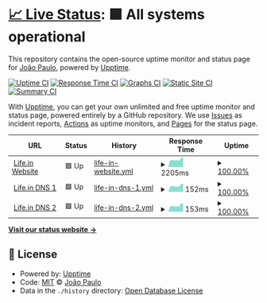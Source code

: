 # [📈 Live Status](https://dasilvaj4.github.io/uptime): <!--live status--> **🟩 All systems operational**

This repository contains the open-source uptime monitor and status page for [João Paulo](https://dasilvaj4.github.io/uptime), powered by [Upptime](https://github.com/upptime/upptime).

[![Uptime CI](https://github.com/dasilvaj4/uptime/workflows/Uptime%20CI/badge.svg)](https://github.com/dasilvaj4/uptime/actions?query=workflow%3A%22Uptime+CI%22)
[![Response Time CI](https://github.com/dasilvaj4/uptime/workflows/Response%20Time%20CI/badge.svg)](https://github.com/dasilvaj4/uptime/actions?query=workflow%3A%22Response+Time+CI%22)
[![Graphs CI](https://github.com/dasilvaj4/uptime/workflows/Graphs%20CI/badge.svg)](https://github.com/dasilvaj4/uptime/actions?query=workflow%3A%22Graphs+CI%22)
[![Static Site CI](https://github.com/dasilvaj4/uptime/workflows/Static%20Site%20CI/badge.svg)](https://github.com/dasilvaj4/uptime/actions?query=workflow%3A%22Static+Site+CI%22)
[![Summary CI](https://github.com/dasilvaj4/uptime/workflows/Summary%20CI/badge.svg)](https://github.com/dasilvaj4/uptime/actions?query=workflow%3A%22Summary+CI%22)

With [Upptime](https://upptime.js.org), you can get your own unlimited and free uptime monitor and status page, powered entirely by a GitHub repository. We use [Issues](https://github.com/dasilvaj4/uptime/issues) as incident reports, [Actions](https://github.com/dasilvaj4/uptime/actions) as uptime monitors, and [Pages](https://dasilvaj4.github.io/uptime) for the status page.

<!--start: status pages-->
<!-- This summary is generated by Upptime (https://github.com/upptime/upptime) -->
<!-- Do not edit this manually, your changes will be overwritten -->
<!-- prettier-ignore -->
| URL | Status | History | Response Time | Uptime |
| --- | ------ | ------- | ------------- | ------ |
| <img alt="" src="https://icons.duckduckgo.com/ip3/www.lifein.com.br.ico" height="13"> [Life.in Website](https://www.lifein.com.br) | 🟩 Up | [life-in-website.yml](https://github.com/dasilvaj4/uptime/commits/HEAD/history/life-in-website.yml) | <details><summary><img alt="Response time graph" src="./graphs/life-in-website/response-time-week.png" height="20"> 2205ms</summary><br><a href="https://dasilvaj4.github.io/uptime/history/life-in-website"><img alt="Response time 2362" src="https://img.shields.io/endpoint?url=https%3A%2F%2Fraw.githubusercontent.com%2Fdasilvaj4%2Fuptime%2FHEAD%2Fapi%2Flife-in-website%2Fresponse-time.json"></a><br><a href="https://dasilvaj4.github.io/uptime/history/life-in-website"><img alt="24-hour response time 2879" src="https://img.shields.io/endpoint?url=https%3A%2F%2Fraw.githubusercontent.com%2Fdasilvaj4%2Fuptime%2FHEAD%2Fapi%2Flife-in-website%2Fresponse-time-day.json"></a><br><a href="https://dasilvaj4.github.io/uptime/history/life-in-website"><img alt="7-day response time 2205" src="https://img.shields.io/endpoint?url=https%3A%2F%2Fraw.githubusercontent.com%2Fdasilvaj4%2Fuptime%2FHEAD%2Fapi%2Flife-in-website%2Fresponse-time-week.json"></a><br><a href="https://dasilvaj4.github.io/uptime/history/life-in-website"><img alt="30-day response time 2381" src="https://img.shields.io/endpoint?url=https%3A%2F%2Fraw.githubusercontent.com%2Fdasilvaj4%2Fuptime%2FHEAD%2Fapi%2Flife-in-website%2Fresponse-time-month.json"></a><br><a href="https://dasilvaj4.github.io/uptime/history/life-in-website"><img alt="1-year response time 2360" src="https://img.shields.io/endpoint?url=https%3A%2F%2Fraw.githubusercontent.com%2Fdasilvaj4%2Fuptime%2FHEAD%2Fapi%2Flife-in-website%2Fresponse-time-year.json"></a></details> | <details><summary><a href="https://dasilvaj4.github.io/uptime/history/life-in-website">100.00%</a></summary><a href="https://dasilvaj4.github.io/uptime/history/life-in-website"><img alt="All-time uptime 99.87%" src="https://img.shields.io/endpoint?url=https%3A%2F%2Fraw.githubusercontent.com%2Fdasilvaj4%2Fuptime%2FHEAD%2Fapi%2Flife-in-website%2Fuptime.json"></a><br><a href="https://dasilvaj4.github.io/uptime/history/life-in-website"><img alt="24-hour uptime 100.00%" src="https://img.shields.io/endpoint?url=https%3A%2F%2Fraw.githubusercontent.com%2Fdasilvaj4%2Fuptime%2FHEAD%2Fapi%2Flife-in-website%2Fuptime-day.json"></a><br><a href="https://dasilvaj4.github.io/uptime/history/life-in-website"><img alt="7-day uptime 100.00%" src="https://img.shields.io/endpoint?url=https%3A%2F%2Fraw.githubusercontent.com%2Fdasilvaj4%2Fuptime%2FHEAD%2Fapi%2Flife-in-website%2Fuptime-week.json"></a><br><a href="https://dasilvaj4.github.io/uptime/history/life-in-website"><img alt="30-day uptime 100.00%" src="https://img.shields.io/endpoint?url=https%3A%2F%2Fraw.githubusercontent.com%2Fdasilvaj4%2Fuptime%2FHEAD%2Fapi%2Flife-in-website%2Fuptime-month.json"></a><br><a href="https://dasilvaj4.github.io/uptime/history/life-in-website"><img alt="1-year uptime 99.96%" src="https://img.shields.io/endpoint?url=https%3A%2F%2Fraw.githubusercontent.com%2Fdasilvaj4%2Fuptime%2FHEAD%2Fapi%2Flife-in-website%2Fuptime-year.json"></a></details>
| <img alt="" src="https://icons.duckduckgo.com/ip3/null.ico" height="13"> [Life.in DNS 1](186.233.172.1) | 🟩 Up | [life-in-dns-1.yml](https://github.com/dasilvaj4/uptime/commits/HEAD/history/life-in-dns-1.yml) | <details><summary><img alt="Response time graph" src="./graphs/life-in-dns-1/response-time-week.png" height="20"> 152ms</summary><br><a href="https://dasilvaj4.github.io/uptime/history/life-in-dns-1"><img alt="Response time 168" src="https://img.shields.io/endpoint?url=https%3A%2F%2Fraw.githubusercontent.com%2Fdasilvaj4%2Fuptime%2FHEAD%2Fapi%2Flife-in-dns-1%2Fresponse-time.json"></a><br><a href="https://dasilvaj4.github.io/uptime/history/life-in-dns-1"><img alt="24-hour response time 201" src="https://img.shields.io/endpoint?url=https%3A%2F%2Fraw.githubusercontent.com%2Fdasilvaj4%2Fuptime%2FHEAD%2Fapi%2Flife-in-dns-1%2Fresponse-time-day.json"></a><br><a href="https://dasilvaj4.github.io/uptime/history/life-in-dns-1"><img alt="7-day response time 152" src="https://img.shields.io/endpoint?url=https%3A%2F%2Fraw.githubusercontent.com%2Fdasilvaj4%2Fuptime%2FHEAD%2Fapi%2Flife-in-dns-1%2Fresponse-time-week.json"></a><br><a href="https://dasilvaj4.github.io/uptime/history/life-in-dns-1"><img alt="30-day response time 162" src="https://img.shields.io/endpoint?url=https%3A%2F%2Fraw.githubusercontent.com%2Fdasilvaj4%2Fuptime%2FHEAD%2Fapi%2Flife-in-dns-1%2Fresponse-time-month.json"></a><br><a href="https://dasilvaj4.github.io/uptime/history/life-in-dns-1"><img alt="1-year response time 165" src="https://img.shields.io/endpoint?url=https%3A%2F%2Fraw.githubusercontent.com%2Fdasilvaj4%2Fuptime%2FHEAD%2Fapi%2Flife-in-dns-1%2Fresponse-time-year.json"></a></details> | <details><summary><a href="https://dasilvaj4.github.io/uptime/history/life-in-dns-1">100.00%</a></summary><a href="https://dasilvaj4.github.io/uptime/history/life-in-dns-1"><img alt="All-time uptime 99.65%" src="https://img.shields.io/endpoint?url=https%3A%2F%2Fraw.githubusercontent.com%2Fdasilvaj4%2Fuptime%2FHEAD%2Fapi%2Flife-in-dns-1%2Fuptime.json"></a><br><a href="https://dasilvaj4.github.io/uptime/history/life-in-dns-1"><img alt="24-hour uptime 100.00%" src="https://img.shields.io/endpoint?url=https%3A%2F%2Fraw.githubusercontent.com%2Fdasilvaj4%2Fuptime%2FHEAD%2Fapi%2Flife-in-dns-1%2Fuptime-day.json"></a><br><a href="https://dasilvaj4.github.io/uptime/history/life-in-dns-1"><img alt="7-day uptime 100.00%" src="https://img.shields.io/endpoint?url=https%3A%2F%2Fraw.githubusercontent.com%2Fdasilvaj4%2Fuptime%2FHEAD%2Fapi%2Flife-in-dns-1%2Fuptime-week.json"></a><br><a href="https://dasilvaj4.github.io/uptime/history/life-in-dns-1"><img alt="30-day uptime 100.00%" src="https://img.shields.io/endpoint?url=https%3A%2F%2Fraw.githubusercontent.com%2Fdasilvaj4%2Fuptime%2FHEAD%2Fapi%2Flife-in-dns-1%2Fuptime-month.json"></a><br><a href="https://dasilvaj4.github.io/uptime/history/life-in-dns-1"><img alt="1-year uptime 99.45%" src="https://img.shields.io/endpoint?url=https%3A%2F%2Fraw.githubusercontent.com%2Fdasilvaj4%2Fuptime%2FHEAD%2Fapi%2Flife-in-dns-1%2Fuptime-year.json"></a></details>
| <img alt="" src="https://icons.duckduckgo.com/ip3/null.ico" height="13"> [Life.in DNS 2](186.233.175.1) | 🟩 Up | [life-in-dns-2.yml](https://github.com/dasilvaj4/uptime/commits/HEAD/history/life-in-dns-2.yml) | <details><summary><img alt="Response time graph" src="./graphs/life-in-dns-2/response-time-week.png" height="20"> 153ms</summary><br><a href="https://dasilvaj4.github.io/uptime/history/life-in-dns-2"><img alt="Response time 167" src="https://img.shields.io/endpoint?url=https%3A%2F%2Fraw.githubusercontent.com%2Fdasilvaj4%2Fuptime%2FHEAD%2Fapi%2Flife-in-dns-2%2Fresponse-time.json"></a><br><a href="https://dasilvaj4.github.io/uptime/history/life-in-dns-2"><img alt="24-hour response time 204" src="https://img.shields.io/endpoint?url=https%3A%2F%2Fraw.githubusercontent.com%2Fdasilvaj4%2Fuptime%2FHEAD%2Fapi%2Flife-in-dns-2%2Fresponse-time-day.json"></a><br><a href="https://dasilvaj4.github.io/uptime/history/life-in-dns-2"><img alt="7-day response time 153" src="https://img.shields.io/endpoint?url=https%3A%2F%2Fraw.githubusercontent.com%2Fdasilvaj4%2Fuptime%2FHEAD%2Fapi%2Flife-in-dns-2%2Fresponse-time-week.json"></a><br><a href="https://dasilvaj4.github.io/uptime/history/life-in-dns-2"><img alt="30-day response time 162" src="https://img.shields.io/endpoint?url=https%3A%2F%2Fraw.githubusercontent.com%2Fdasilvaj4%2Fuptime%2FHEAD%2Fapi%2Flife-in-dns-2%2Fresponse-time-month.json"></a><br><a href="https://dasilvaj4.github.io/uptime/history/life-in-dns-2"><img alt="1-year response time 164" src="https://img.shields.io/endpoint?url=https%3A%2F%2Fraw.githubusercontent.com%2Fdasilvaj4%2Fuptime%2FHEAD%2Fapi%2Flife-in-dns-2%2Fresponse-time-year.json"></a></details> | <details><summary><a href="https://dasilvaj4.github.io/uptime/history/life-in-dns-2">100.00%</a></summary><a href="https://dasilvaj4.github.io/uptime/history/life-in-dns-2"><img alt="All-time uptime 99.65%" src="https://img.shields.io/endpoint?url=https%3A%2F%2Fraw.githubusercontent.com%2Fdasilvaj4%2Fuptime%2FHEAD%2Fapi%2Flife-in-dns-2%2Fuptime.json"></a><br><a href="https://dasilvaj4.github.io/uptime/history/life-in-dns-2"><img alt="24-hour uptime 100.00%" src="https://img.shields.io/endpoint?url=https%3A%2F%2Fraw.githubusercontent.com%2Fdasilvaj4%2Fuptime%2FHEAD%2Fapi%2Flife-in-dns-2%2Fuptime-day.json"></a><br><a href="https://dasilvaj4.github.io/uptime/history/life-in-dns-2"><img alt="7-day uptime 100.00%" src="https://img.shields.io/endpoint?url=https%3A%2F%2Fraw.githubusercontent.com%2Fdasilvaj4%2Fuptime%2FHEAD%2Fapi%2Flife-in-dns-2%2Fuptime-week.json"></a><br><a href="https://dasilvaj4.github.io/uptime/history/life-in-dns-2"><img alt="30-day uptime 100.00%" src="https://img.shields.io/endpoint?url=https%3A%2F%2Fraw.githubusercontent.com%2Fdasilvaj4%2Fuptime%2FHEAD%2Fapi%2Flife-in-dns-2%2Fuptime-month.json"></a><br><a href="https://dasilvaj4.github.io/uptime/history/life-in-dns-2"><img alt="1-year uptime 99.45%" src="https://img.shields.io/endpoint?url=https%3A%2F%2Fraw.githubusercontent.com%2Fdasilvaj4%2Fuptime%2FHEAD%2Fapi%2Flife-in-dns-2%2Fuptime-year.json"></a></details>

<!--end: status pages-->

[**Visit our status website →**](https://dasilvaj4.github.io/uptime)

## 📄 License

- Powered by: [Upptime](https://github.com/upptime/upptime)
- Code: [MIT](./LICENSE) © [João Paulo](https://dasilvaj4.github.io/uptime)
- Data in the `./history` directory: [Open Database License](https://opendatacommons.org/licenses/odbl/1-0/)
